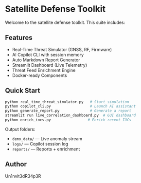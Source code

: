 #  Satellite Defense Toolkit 
Welcome to the  satellite defense toolkit. This suite includes:

## Features

-  Real-Time Threat Simulator (GNSS, RF, Firmware)
-  AI Copilot CLI with session memory
-  Auto Markdown Report Generator
-  Streamlit Dashboard (Live Telemetry)
-  Threat Feed Enrichment Engine
-  Docker-ready Components

## Quick Start

```bash
python real_time_threat_simulator.py   # Start simulation
python copilot_cli.py                  # Launch AI assistant
python generate_report.py              # Generate a report
streamlit run live_correlation_dashboard.py  # GUI dashboard
python enrich_iocs.py                 # Enrich recent IOCs
```

 Output folders:
- `demo_data/` — Live anomaly stream
- `logs/` — Copilot session log
- `reports/` — Reports + enrichment

## Author

Un1nvit3dR34p3R


